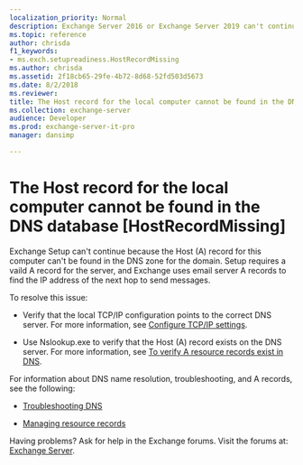 ```yaml
---
localization_priority: Normal
description: Exchange Server 2016 or Exchange Server 2019 can't continue because the target server's A record is missing from DNS.
ms.topic: reference
author: chrisda
f1_keywords:
- ms.exch.setupreadiness.HostRecordMissing
ms.author: chrisda
ms.assetid: 2f18cb65-29fe-4b72-8d68-52fd503d5673
ms.date: 8/2/2018
ms.reviewer: 
title: The Host record for the local computer cannot be found in the DNS database [HostRecordMissing]
ms.collection: exchange-server
audience: Developer
ms.prod: exchange-server-it-pro
manager: dansimp

---
```


# The Host record for the local computer cannot be found in the DNS database [HostRecordMissing]

Exchange Setup can't continue because the Host (A) record for this computer can't be found in the DNS zone for the domain. Setup requires a vaild A record for the server, and Exchange uses email server A records to find the IP address of the next hop to send messages.

To resolve this issue:

- Verify that the local TCP/IP configuration points to the correct DNS server. For more information, see [Configure TCP/IP settings](https://go.microsoft.com/fwlink/p/?linkid=108281).

- Use Nslookup.exe to verify that the Host (A) record exists on the DNS server. For more information, see [To verify A resource records exist in DNS](https://go.microsoft.com/fwlink/?LinkId=63001).

For information about DNS name resolution, troubleshooting, and A records, see the following:

- [Troubleshooting DNS](https://go.microsoft.com/fwlink/p/?LinkId=294828)

- [Managing resource records](https://go.microsoft.com/fwlink/p/?LinkId=294829)

Having problems? Ask for help in the Exchange forums. Visit the forums at: [Exchange Server](https://go.microsoft.com/fwlink/p/?linkId=60612).
